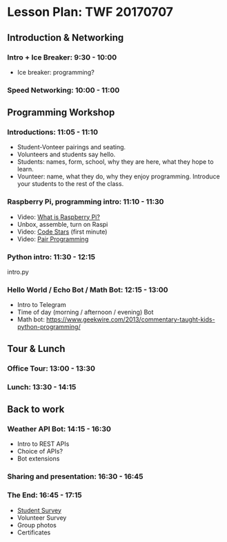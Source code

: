 # Lesson Plan: TWF 20170707

## Introduction & Networking

### Intro + Ice Breaker: 9:30 - 10:00

* Ice breaker: programming?

### Speed Networking: 10:00 - 11:00

## Programming Workshop

### Introductions: 11:05 - 11:10

* Student-Vonteer pairings and seating.
* Volunteers and students say hello.
* Students: names, form, school, why they are here, what they hope to learn.
* Vounteer: name, what they do, why they enjoy programming. Introduce your students to the rest of the class.

### Raspberry Pi, programming intro: 11:10 - 11:30

* Video: [What is Raspberry Pi?](https://www.youtube.com/watch?v=uXUjwk2-qx4)
* Unbox, assemble, turn on Raspi
* Video: [Code Stars](https://www.youtube.com/watch?v=dU1xS07N-FA) (first minute)
* Video: [Pair Programming](https://www.youtube.com/watch?v=vgkahOzFH2Q)

### Python intro: 11:30 - 12:15

intro.py

### Hello World / Echo Bot / Math Bot: 12:15 - 13:00

* Intro to Telegram
* Time of day (morning / afternoon / evening) Bot
* Math bot: https://www.geekwire.com/2013/commentary-taught-kids-python-programming/

## Tour & Lunch

### Office Tour: 13:00 - 13:30

### Lunch: 13:30 - 14:15

## Back to work

### Weather API Bot: 14:15 - 16:30

* Intro to REST APIs
* Choice of APIs?
* Bot extensions

### Sharing and presentation: 16:30 - 16:45

### The End: 16:45 - 17:15

* [Student Survey](https://goo.gl/forms/NoldzzeR92vCXG5G3)
* Volunteer Survey
* Group photos
* Certificates


